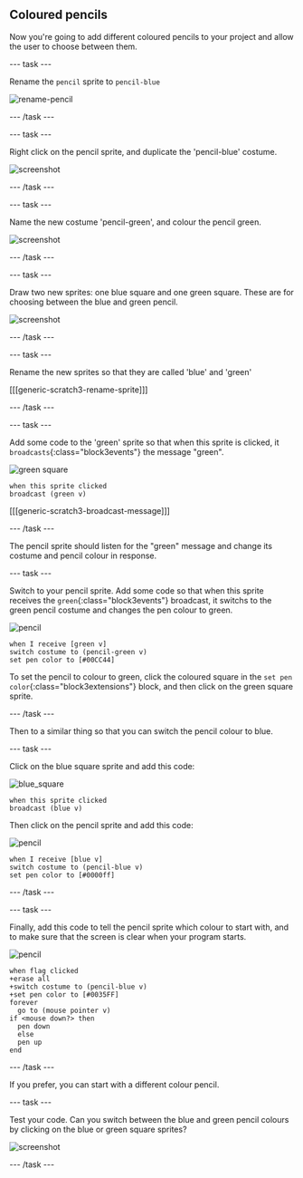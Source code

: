 ## Coloured pencils

Now you're going to add different coloured pencils to your project and allow the user to choose between them.

--- task ---

Rename the `pencil` sprite to `pencil-blue`

![rename-pencil](images/rename-pencil.png)

--- /task ---

--- task ---

Right click on the pencil sprite, and duplicate the 'pencil-blue' costume.

![screenshot](images/paint-blue-duplicate.png)

--- /task ---

--- task ---

Name the new costume 'pencil-green', and colour the pencil green.

![screenshot](images/paint-pencil-green.png)

--- /task ---

--- task ---

Draw two new sprites: one blue square and one green square. These are for choosing between the blue and green pencil.

![screenshot](images/paint-selectors.png)

--- /task ---

--- task ---

Rename the new sprites so that they are called 'blue' and 'green'

[[[generic-scratch3-rename-sprite]]]

--- /task ---

--- task ---

Add some code to the 'green' sprite so that when this sprite is clicked, it `broadcasts`{:class="block3events"} the message "green".

![green square](images/green_square.png)

```blocks3
when this sprite clicked
broadcast (green v)
```

[[[generic-scratch3-broadcast-message]]]

--- /task ---

The pencil sprite should listen for the "green" message and change its costume and pencil colour in response.

--- task ---

Switch to your pencil sprite. Add some code so that when this sprite receives the `green`{:class="block3events"} broadcast, it switchs to the green pencil costume and changes the pen colour to green.

![pencil](images/pencil.png)

```blocks3
when I receive [green v]
switch costume to (pencil-green v)
set pen color to [#00CC44]
```

To set the pencil to colour to green, click the coloured square in the `set pen color`{:class="block3extensions"} block, and then click on the green square sprite.

--- /task ---

Then to a similar thing so that you can switch the pencil colour to blue.

--- task ---

Click on the blue square sprite and add this code:

![blue_square](images/blue_square.png)

```blocks3
when this sprite clicked
broadcast (blue v)
```

Then click on the pencil sprite and add this code:

![pencil](images/pencil.png)

```blocks3
when I receive [blue v]
switch costume to (pencil-blue v)
set pen color to [#0000ff]
```

--- /task --- 

--- task ---

Finally, add this code to tell the pencil sprite which colour to start with, and to make sure that the screen is clear when your program starts.

![pencil](images/pencil.png)

```blocks3
when flag clicked
+erase all
+switch costume to (pencil-blue v)
+set pen color to [#0035FF]
forever
  go to (mouse pointer v)
if <mouse down?> then
  pen down
  else
  pen up
end
```

--- /task ---

If you prefer, you can start with a different colour pencil.

--- task ---

Test your code. Can you switch between the blue and green pencil colours by clicking on the blue or green square sprites?

![screenshot](images/paint-pens-test.png)

--- /task ---

